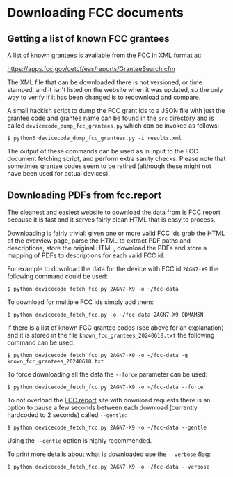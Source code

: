 # Downloading FCC documents

## Getting a list of known FCC grantees

A list of known grantees is available from the FCC in XML format at:

<https://apps.fcc.gov/oetcf/eas/reports/GranteeSearch.cfm>

The XML file that can be downloaded there is not versioned, or time stamped,
and it isn't listed on the website when it was updated, so the only way to
verify if it has been changed is to redownload and compare.

A small hackish script to dump the FCC grant ids to a JSON file with just the
grantee code and grantee name can be found in the `src` directory and is called
`devicecode_dump_fcc_grantees.py` which can be invoked as follows:

```console
$ python3 devicecode_dump_fcc_grantees.py -i results.xml
```

The output of these commands can be used as in input to the FCC document
fetching script, and perform extra sanity checks. Please note that sometimes
grantee codes seem to be retired (although these might not have been used for
actual devices).

## Downloading PDFs from fcc.report

The cleanest and easiest website to download the data from is
[FCC.report][fcc.report] because it is fast and it serves fairly clean HTML
that is easy to process.

Downloading is fairly trivial: given one or more valid FCC ids grab the HTML
of the overview page, parse the HTML to extract PDF paths and descriptions,
store the original HTML, download the PDFs and store a mapping of PDFs to
descriptions for each valid FCC id.

For example to download the data for the device with FCC id `2AGN7-X9` the
following command could be used:

```console
$ python devicecode_fetch_fcc.py 2AGN7-X9 -o ~/fcc-data
```

To download for multiple FCC ids simply add them:

```console
$ python devicecode_fetch_fcc.py -o ~/fcc-data 2AGN7-X9 ODMAM5N
```

If there is a list of known FCC grantee codes (see above for an explanation)
and it is stored in the file `known_fcc_grantees_20240618.txt` the following
command can be used:

```console
$ python devicecode_fetch_fcc.py 2AGN7-X9 -o ~/fcc-data -g known_fcc_grantees_20240618.txt
```

To force downloading all the data the `--force` parameter can be used:

```console
$ python devicecode_fetch_fcc.py 2AGN7-X9 -o ~/fcc-data --force
```

To not overload the [FCC.report][fcc.report] site with download requests there
is an option to pause a few seconds between each download (currently hardcoded
to 2 seconds) called `--gentle`:

```console
$ python devicecode_fetch_fcc.py 2AGN7-X9 -o ~/fcc-data --gentle
```

Using the `--gentle` option is highly recommended.

To print more details about what is downloaded use the `--verbose` flag:

```console
$ python devicecode_fetch_fcc.py 2AGN7-X9 -o ~/fcc-data --verbose
```

[fcc.report]:https://fcc.report/
